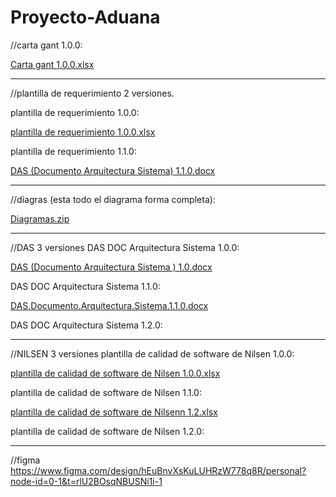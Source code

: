 # Proyecto-Aduana
//carta gant 1.0.0:

[Carta gant 1.0.0.xlsx](https://github.com/user-attachments/files/21091646/Carta.gant.1.0.0.xlsx)

-------------------------------------------------------------------------------------------------------------------------------------------------------------

//plantilla de requerimiento 2 versiones.

plantilla de requerimiento 1.0.0:

[plantilla de requerimiento 1.0.0.xlsx](https://github.com/user-attachments/files/20991011/plantilla.de.requerimiento.1.0.0.xlsx)

plantilla de requerimiento 1.1.0:

[DAS (Documento Arquitectura Sistema) 1.1.0.docx](https://github.com/user-attachments/files/21091736/DAS.Documento.Arquitectura.Sistema.1.1.0.docx)


-------------------------------------------------------------------------------------------------------------------------------------------------------------

//diagras (esta todo el diagrama forma completa):

[Diagramas.zip](https://github.com/user-attachments/files/20991072/Diagramas.zip)

-------------------------------------------------------------------------------------------------------------------------------------------------------------

//DAS 3 versiones
DAS DOC Arquitectura Sistema 1.0.0:

[DAS (Documento Arquitectura Sistema ) 1.0.docx](https://github.com/user-attachments/files/20991047/DAS.Documento.Arquitectura.Sistema.1.0.docx)

DAS DOC Arquitectura Sistema 1.1.0:

[DAS.Documento.Arquitectura.Sistema.1.1.0.docx](https://github.com/user-attachments/files/21091472/DAS.Documento.Arquitectura.Sistema.1.1.0.docx)

DAS DOC Arquitectura Sistema 1.2.0:

-------------------------------------------------------------------------------------------------------------------------------------------------------------

//NILSEN 3 versiones
plantilla de calidad de software de Nilsen 1.0.0:

[plantilla de calidad de software de Nilsen 1.0.0.xlsx](https://github.com/user-attachments/files/20991008/plantilla.de.calidad.de.software.de.Nilsen.1.0.0.xlsx)

plantilla de calidad de software de Nilsen 1.1.0:

[plantilla de calidad de software de Nilsenn 1.2.xlsx](https://github.com/user-attachments/files/20991068/plantilla.de.calidad.de.software.de.Nilsenn.1.2.xlsx)

plantilla de calidad de software de Nilsen 1.2.0:

-------------------------------------------------------------------------------------------------------------------------------------------------------------

//figma
https://www.figma.com/design/hEuBnvXsKuLUHRzW778q8R/personal?node-id=0-1&t=rlU2BOsqNBUSNi1i-1
